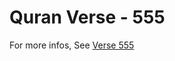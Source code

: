 # Quran Verse - 555 

For more infos, See [Verse 555](https://www.quranbookk.com/quran/search?q=555)